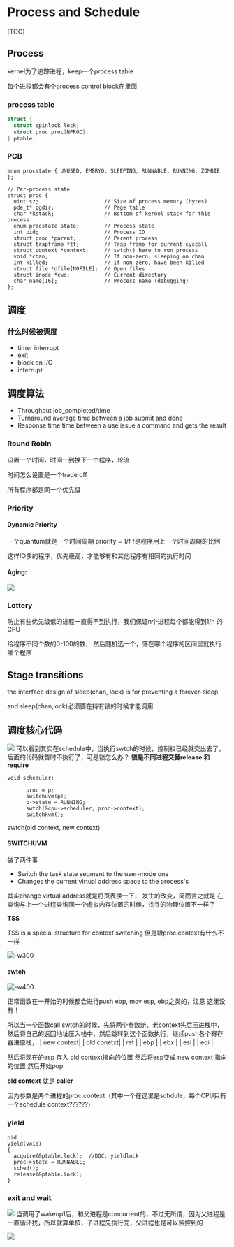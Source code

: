 # Process and Schedule

\[TOC\]

## Process

kernel为了追踪进程，keep一个process table

每个进程都会有个process control block在里面

### process table

```c
struct {
  struct spinlock lock;
  struct proc proc[NPROC];
} ptable;
```

### PCB

```text
enum procstate { UNUSED, EMBRYO, SLEEPING, RUNNABLE, RUNNING, ZOMBIE };

// Per-process state
struct proc {
  uint sz;                     // Size of process memory (bytes)
  pde_t* pgdir;                // Page table
  char *kstack;                // Bottom of kernel stack for this process
  enum procstate state;        // Process state
  int pid;                     // Process ID
  struct proc *parent;         // Parent process
  struct trapframe *tf;        // Trap frame for current syscall
  struct context *context;     // swtch() here to run process
  void *chan;                  // If non-zero, sleeping on chan
  int killed;                  // If non-zero, have been killed
  struct file *ofile[NOFILE];  // Open files
  struct inode *cwd;           // Current directory
  char name[16];               // Process name (debugging)
};
```

## 调度

### 什么时候被调度

* timer interrupt
* exit
* block on I/O
* interrupt

## 调度算法

* Throughput job\_completed/time
* Turnaround average time between a job submit and done
* Response time time between a use issue a command and gets the result

### Round Robin

设置一个时间，时间一到换下一个程序，轮流

时间怎么设置是一个trade off

所有程序都是同一个优先级

### Priority

#### Dynamic Priority

一个quantum就是一个时间周期 priority = 1/f f是程序用上一个时间周期的比例

这样IO多的程序，优先级高，才能够有和其他程序有相同的执行时间

#### Aging:

![](../.gitbook/assets/15409363578872.jpg)

### Lottery

防止有些优先级低的进程一直得不到执行，我们保证n个进程每个都能得到1/n 的 CPU

给程序不同个数的0-100的数， 然后随机选一个，落在哪个程序的区间里就执行哪个程序

## Stage transitions

the interface design of sleep\(chan, lock\) is for preventing a forever-sleep

and sleep\(chan,lock\)必须要在持有锁的时候才能调用

## 调度核心代码

![](../.gitbook/assets/15409416426198.jpg) 可以看到其实在schedule中，当执行swtch的时候，控制权已经就交出去了，后面的代码就暂时不执行了，可是锁怎么办？ **锁是不同进程交替release 和 require**

```text
void scheduler:

      proc = p;
      switchuvm(p);
      p->state = RUNNING;
      swtch(&cpu->scheduler, proc->context);
      switchkvm();
```

swtch\(old context, new context\)

#### SWITCHUVM

做了两件事

* Switch the task state segment to the user-mode one
* Changes the current virtual address space to the process's

其实change virtual address就是将页表换一下， 发生的改变，简而言之就是 在查询与上一个进程查询同一个虚拟内存位置的时候，找寻的物理位置不一样了

**TSS**

TSS is a special structure for context switching 但是跟proc.context有什么不一样

![-w300](../.gitbook/assets/15409298842845.jpg)

#### swtch

![-w400](../.gitbook/assets/15409306687444.jpg)

正常函数在一开始的时候都会进行push ebp, mov esp, ebp之类的，注意 这里没有！

所以当一个函数call swtch的时候，先将两个参数新、老context先后压进栈中，然后将自己的返回地址压入栈中，然后跳转到这个函数执行，继续push各个寄存器进原栈， \| new context\| \| old conetxt\| \| ret \| \| ebp \| \| ebx \| \| esi \| \| edi \|

然后将现在的esp 存入 old context指向的位置 然后将esp变成 new context 指向的位置 然后开始pop

**old context** 就是 **caller**

因为参数是两个进程的proc.context（其中一个在这里是schdule，每个CPU只有一个schedule context??????）

### yield

```text
oid
yield(void)
{           
  acquire(&ptable.lock);  //DOC: yieldlock
  proc->state = RUNNABLE;
  sched();
  release(&ptable.lock);
}
```

### exit and wait

![](../.gitbook/assets/15409424129390.jpg) 当调用了wakeup1后，和父进程是concurrent的，不过无所谓，因为父进程是一直循环找，所以就算单核，子进程先执行完，父进程也是可以监控到的

![](../.gitbook/assets/15409424199371.jpg)

